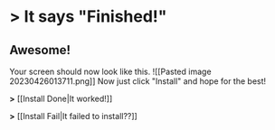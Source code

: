 # > It says "Finished!"
## Awesome!
Your screen should now look like this.
![[Pasted image 20230426013711.png]]
Now just click "Install" and hope for the best!


**>** [[Install Done|It worked!]]

**>** [[Install Fail|It failed to install??]]
